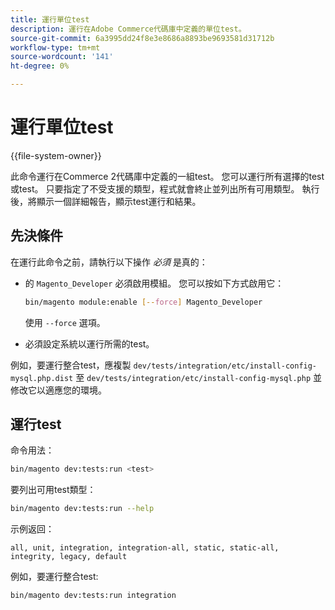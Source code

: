 ```yaml
---
title: 運行單位test
description: 運行在Adobe Commerce代碼庫中定義的單位test。
source-git-commit: 6a3995dd24f8e3e8686a8893be9693581d31712b
workflow-type: tm+mt
source-wordcount: '141'
ht-degree: 0%

---
```



# 運行單位test

{{file-system-owner}}

此命令運行在Commerce 2代碼庫中定義的一組test。 您可以運行所有選擇的test或test。 只要指定了不受支援的類型，程式就會終止並列出所有可用類型。 執行後，將顯示一個詳細報告，顯示test運行和結果。

## 先決條件

在運行此命令之前，請執行以下操作 _必須_ 是真的：

- 的 `Magento_Developer` 必須啟用模組。 您可以按如下方式啟用它：

   ```bash
   bin/magento module:enable [--force] Magento_Developer
   ```

   使用 `--force` 選項。

- 必須設定系統以運行所需的test。

例如，要運行整合test，應複製 `dev/tests/integration/etc/install-config-mysql.php.dist` 至 `dev/tests/integration/etc/install-config-mysql.php` 並修改它以適應您的環境。

## 運行test

命令用法：

```bash
bin/magento dev:tests:run <test>
```

要列出可用test類型：

```bash
bin/magento dev:tests:run --help
```

示例返回：

```terminal
all, unit, integration, integration-all, static, static-all, integrity, legacy, default
```

例如，要運行整合test:

```bash
bin/magento dev:tests:run integration
```
